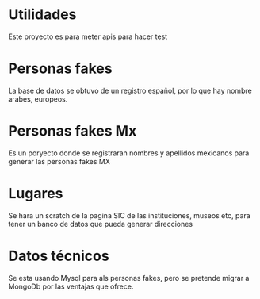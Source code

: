 # Utilidades

Este proyecto es para meter apis para hacer test

# Personas fakes

La base de datos se obtuvo de un registro español, por lo que hay nombre arabes, europeos.


# Personas fakes Mx

Es un poryecto donde se registraran nombres y apellidos mexicanos para generar las personas fakes MX


# Lugares

Se hara un scratch de la pagina SIC de las instituciones, museos etc, para tener un banco de datos que pueda generar
direcciones

# Datos técnicos

Se esta usando Mysql para als personas fakes, pero se pretende migrar a MongoDb por las ventajas que ofrece.